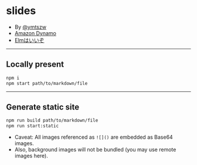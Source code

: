 # slides

- By [@ymtszw](https://twitter.com/gada_twt)
- [Amazon Dynamo](https://ymtszw.github.io/slides/amazon-dynamo)
- [Elmはいいぞ](https://ymtszw.github.io/elm-slides/#delightful_elm.md)

---

## Locally present

```sh
npm i
npm start path/to/markdown/file
```

---

## Generate static site

```sh
npm run build path/to/markdown/file
npm run start:static
```

- Caveat: All images referenced as `![]()` are embedded as Base64 images.
- Also, background images will not be bundled (you may use remote images here).
